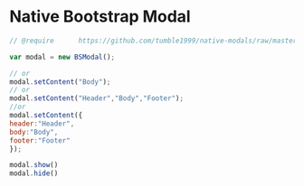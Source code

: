 # Native Bootstrap Modal

```javascript
// @require      https://github.com/tumble1999/native-modals/raw/master/native-modal.js
```

```javascript
var modal = new BSModal();

// or
modal.setContent("Body");
// or
modal.setContent("Header","Body","Footer");
//or
modal.setContent({
header:"Header",
body:"Body",
footer:"Footer"
});

modal.show()
modal.hide()
```
